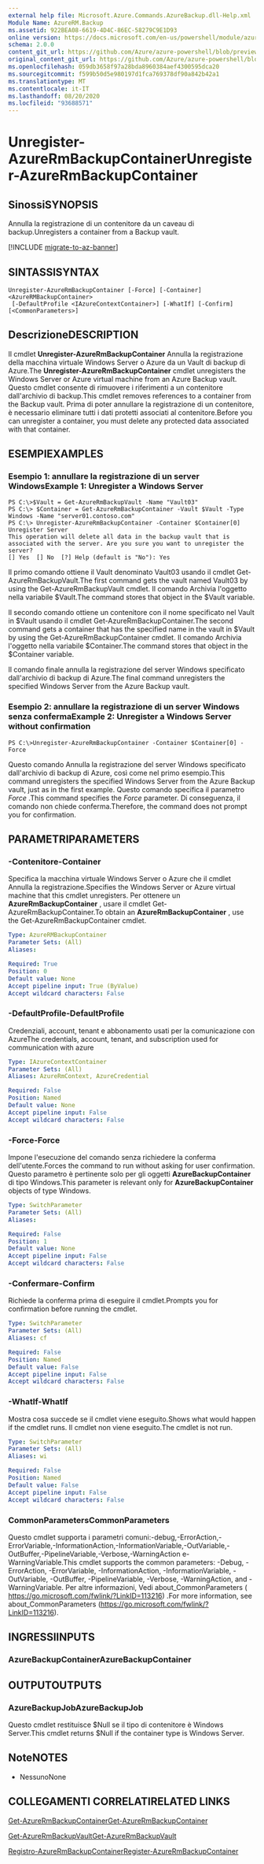 ```yaml
---
external help file: Microsoft.Azure.Commands.AzureBackup.dll-Help.xml
Module Name: AzureRM.Backup
ms.assetid: 922BEA08-6619-4D4C-86EC-58279C9E1D93
online version: https://docs.microsoft.com/en-us/powershell/module/azurerm.backup/unregister-azurermbackupcontainer
schema: 2.0.0
content_git_url: https://github.com/Azure/azure-powershell/blob/preview/src/ResourceManager/AzureBackup/Commands.AzureBackup/help/Unregister-AzureRmBackupContainer.md
original_content_git_url: https://github.com/Azure/azure-powershell/blob/preview/src/ResourceManager/AzureBackup/Commands.AzureBackup/help/Unregister-AzureRmBackupContainer.md
ms.openlocfilehash: 059db3658f97a28bda8960384aef4300595dca20
ms.sourcegitcommit: f599b50d5e980197d1fca769378df90a842b42a1
ms.translationtype: MT
ms.contentlocale: it-IT
ms.lasthandoff: 08/20/2020
ms.locfileid: "93688571"
---
```

# <span data-ttu-id="7bbf4-101">Unregister-AzureRmBackupContainer</span><span class="sxs-lookup"><span data-stu-id="7bbf4-101">Unregister-AzureRmBackupContainer</span></span>

## <span data-ttu-id="7bbf4-102">Sinossi</span><span class="sxs-lookup"><span data-stu-id="7bbf4-102">SYNOPSIS</span></span>
<span data-ttu-id="7bbf4-103">Annulla la registrazione di un contenitore da un caveau di backup.</span><span class="sxs-lookup"><span data-stu-id="7bbf4-103">Unregisters a container from a Backup vault.</span></span>

[!INCLUDE [migrate-to-az-banner](../../includes/migrate-to-az-banner.md)]

## <span data-ttu-id="7bbf4-104">SINTASSI</span><span class="sxs-lookup"><span data-stu-id="7bbf4-104">SYNTAX</span></span>

```
Unregister-AzureRmBackupContainer [-Force] [-Container] <AzureRMBackupContainer>
 [-DefaultProfile <IAzureContextContainer>] [-WhatIf] [-Confirm] [<CommonParameters>]
```

## <span data-ttu-id="7bbf4-105">Descrizione</span><span class="sxs-lookup"><span data-stu-id="7bbf4-105">DESCRIPTION</span></span>
<span data-ttu-id="7bbf4-106">Il cmdlet **Unregister-AzureRmBackupContainer** Annulla la registrazione della macchina virtuale Windows Server o Azure da un Vault di backup di Azure.</span><span class="sxs-lookup"><span data-stu-id="7bbf4-106">The **Unregister-AzureRmBackupContainer** cmdlet unregisters the Windows Server or Azure virtual machine from an Azure Backup vault.</span></span>
<span data-ttu-id="7bbf4-107">Questo cmdlet consente di rimuovere i riferimenti a un contenitore dall'archivio di backup.</span><span class="sxs-lookup"><span data-stu-id="7bbf4-107">This cmdlet removes references to a container from the Backup vault.</span></span>
<span data-ttu-id="7bbf4-108">Prima di poter annullare la registrazione di un contenitore, è necessario eliminare tutti i dati protetti associati al contenitore.</span><span class="sxs-lookup"><span data-stu-id="7bbf4-108">Before you can unregister a container, you must delete any protected data associated with that container.</span></span>

## <span data-ttu-id="7bbf4-109">ESEMPI</span><span class="sxs-lookup"><span data-stu-id="7bbf4-109">EXAMPLES</span></span>

### <span data-ttu-id="7bbf4-110">Esempio 1: annullare la registrazione di un server Windows</span><span class="sxs-lookup"><span data-stu-id="7bbf4-110">Example 1: Unregister a Windows Server</span></span>
```
PS C:\>$Vault = Get-AzureRmBackupVault -Name "Vault03"
PS C:\> $Container = Get-AzureRmBackupContainer -Vault $Vault -Type Windows -Name "server01.contoso.com"
PS C:\> Unregister-AzureRmBackupContainer -Container $Container[0]
Unregister Server
This operation will delete all data in the backup vault that is associated with the server. Are you sure you want to unregister the server? 
[] Yes  [] No  [?] Help (default is "No"): Yes
```

<span data-ttu-id="7bbf4-111">Il primo comando ottiene il Vault denominato Vault03 usando il cmdlet Get-AzureRmBackupVault.</span><span class="sxs-lookup"><span data-stu-id="7bbf4-111">The first command gets the vault named Vault03 by using the Get-AzureRmBackupVault cmdlet.</span></span>
<span data-ttu-id="7bbf4-112">Il comando Archivia l'oggetto nella variabile $Vault.</span><span class="sxs-lookup"><span data-stu-id="7bbf4-112">The command stores that object in the $Vault variable.</span></span>

<span data-ttu-id="7bbf4-113">Il secondo comando ottiene un contenitore con il nome specificato nel Vault in $Vault usando il cmdlet Get-AzureRmBackupContainer.</span><span class="sxs-lookup"><span data-stu-id="7bbf4-113">The second command gets a container that has the specified name in the vault in $Vault by using the Get-AzureRmBackupContainer cmdlet.</span></span>
<span data-ttu-id="7bbf4-114">Il comando Archivia l'oggetto nella variabile $Container.</span><span class="sxs-lookup"><span data-stu-id="7bbf4-114">The command stores that object in the $Container variable.</span></span>

<span data-ttu-id="7bbf4-115">Il comando finale annulla la registrazione del server Windows specificato dall'archivio di backup di Azure.</span><span class="sxs-lookup"><span data-stu-id="7bbf4-115">The final command unregisters the specified Windows Server from the Azure Backup vault.</span></span>

### <span data-ttu-id="7bbf4-116">Esempio 2: annullare la registrazione di un server Windows senza conferma</span><span class="sxs-lookup"><span data-stu-id="7bbf4-116">Example 2: Unregister a Windows Server without confirmation</span></span>
```
PS C:\>Unregister-AzureRmBackupContainer -Container $Container[0] -Force
```

<span data-ttu-id="7bbf4-117">Questo comando Annulla la registrazione del server Windows specificato dall'archivio di backup di Azure, così come nel primo esempio.</span><span class="sxs-lookup"><span data-stu-id="7bbf4-117">This command unregisters the specified Windows Server from the Azure Backup vault, just as in the first example.</span></span>
<span data-ttu-id="7bbf4-118">Questo comando specifica il parametro *Force* .</span><span class="sxs-lookup"><span data-stu-id="7bbf4-118">This command specifies the *Force* parameter.</span></span>
<span data-ttu-id="7bbf4-119">Di conseguenza, il comando non chiede conferma.</span><span class="sxs-lookup"><span data-stu-id="7bbf4-119">Therefore, the command does not prompt you for confirmation.</span></span>

## <span data-ttu-id="7bbf4-120">PARAMETRI</span><span class="sxs-lookup"><span data-stu-id="7bbf4-120">PARAMETERS</span></span>

### <span data-ttu-id="7bbf4-121">-Contenitore</span><span class="sxs-lookup"><span data-stu-id="7bbf4-121">-Container</span></span>
<span data-ttu-id="7bbf4-122">Specifica la macchina virtuale Windows Server o Azure che il cmdlet Annulla la registrazione.</span><span class="sxs-lookup"><span data-stu-id="7bbf4-122">Specifies the Windows Server or Azure virtual machine that this cmdlet unregisters.</span></span>
<span data-ttu-id="7bbf4-123">Per ottenere un **AzureRmBackupContainer** , usare il cmdlet Get-AzureRmBackupContainer.</span><span class="sxs-lookup"><span data-stu-id="7bbf4-123">To obtain an **AzureRmBackupContainer** , use the Get-AzureRmBackupContainer cmdlet.</span></span>

```yaml
Type: AzureRMBackupContainer
Parameter Sets: (All)
Aliases: 

Required: True
Position: 0
Default value: None
Accept pipeline input: True (ByValue)
Accept wildcard characters: False
```

### <span data-ttu-id="7bbf4-124">-DefaultProfile</span><span class="sxs-lookup"><span data-stu-id="7bbf4-124">-DefaultProfile</span></span>
<span data-ttu-id="7bbf4-125">Credenziali, account, tenant e abbonamento usati per la comunicazione con Azure</span><span class="sxs-lookup"><span data-stu-id="7bbf4-125">The credentials, account, tenant, and subscription used for communication with azure</span></span>

```yaml
Type: IAzureContextContainer
Parameter Sets: (All)
Aliases: AzureRmContext, AzureCredential

Required: False
Position: Named
Default value: None
Accept pipeline input: False
Accept wildcard characters: False
```

### <span data-ttu-id="7bbf4-126">-Force</span><span class="sxs-lookup"><span data-stu-id="7bbf4-126">-Force</span></span>
<span data-ttu-id="7bbf4-127">Impone l'esecuzione del comando senza richiedere la conferma dell'utente.</span><span class="sxs-lookup"><span data-stu-id="7bbf4-127">Forces the command to run without asking for user confirmation.</span></span>
<span data-ttu-id="7bbf4-128">Questo parametro è pertinente solo per gli oggetti **AzureBackupContainer** di tipo Windows.</span><span class="sxs-lookup"><span data-stu-id="7bbf4-128">This parameter is relevant only for **AzureBackupContainer** objects of type Windows.</span></span>

```yaml
Type: SwitchParameter
Parameter Sets: (All)
Aliases: 

Required: False
Position: 1
Default value: None
Accept pipeline input: False
Accept wildcard characters: False
```

### <span data-ttu-id="7bbf4-129">-Confermare</span><span class="sxs-lookup"><span data-stu-id="7bbf4-129">-Confirm</span></span>
<span data-ttu-id="7bbf4-130">Richiede la conferma prima di eseguire il cmdlet.</span><span class="sxs-lookup"><span data-stu-id="7bbf4-130">Prompts you for confirmation before running the cmdlet.</span></span>

```yaml
Type: SwitchParameter
Parameter Sets: (All)
Aliases: cf

Required: False
Position: Named
Default value: False
Accept pipeline input: False
Accept wildcard characters: False
```

### <span data-ttu-id="7bbf4-131">-WhatIf</span><span class="sxs-lookup"><span data-stu-id="7bbf4-131">-WhatIf</span></span>
<span data-ttu-id="7bbf4-132">Mostra cosa succede se il cmdlet viene eseguito.</span><span class="sxs-lookup"><span data-stu-id="7bbf4-132">Shows what would happen if the cmdlet runs.</span></span>
<span data-ttu-id="7bbf4-133">Il cmdlet non viene eseguito.</span><span class="sxs-lookup"><span data-stu-id="7bbf4-133">The cmdlet is not run.</span></span>

```yaml
Type: SwitchParameter
Parameter Sets: (All)
Aliases: wi

Required: False
Position: Named
Default value: False
Accept pipeline input: False
Accept wildcard characters: False
```

### <span data-ttu-id="7bbf4-134">CommonParameters</span><span class="sxs-lookup"><span data-stu-id="7bbf4-134">CommonParameters</span></span>
<span data-ttu-id="7bbf4-135">Questo cmdlet supporta i parametri comuni:-debug,-ErrorAction,-ErrorVariable,-InformationAction,-InformationVariable,-OutVariable,-OutBuffer,-PipelineVariable,-Verbose,-WarningAction e-WarningVariable.</span><span class="sxs-lookup"><span data-stu-id="7bbf4-135">This cmdlet supports the common parameters: -Debug, -ErrorAction, -ErrorVariable, -InformationAction, -InformationVariable, -OutVariable, -OutBuffer, -PipelineVariable, -Verbose, -WarningAction, and -WarningVariable.</span></span> <span data-ttu-id="7bbf4-136">Per altre informazioni, Vedi about_CommonParameters ( https://go.microsoft.com/fwlink/?LinkID=113216) .</span><span class="sxs-lookup"><span data-stu-id="7bbf4-136">For more information, see about_CommonParameters (https://go.microsoft.com/fwlink/?LinkID=113216).</span></span>

## <span data-ttu-id="7bbf4-137">INGRESSI</span><span class="sxs-lookup"><span data-stu-id="7bbf4-137">INPUTS</span></span>

### <span data-ttu-id="7bbf4-138">AzureBackupContainer</span><span class="sxs-lookup"><span data-stu-id="7bbf4-138">AzureBackupContainer</span></span>

## <span data-ttu-id="7bbf4-139">OUTPUT</span><span class="sxs-lookup"><span data-stu-id="7bbf4-139">OUTPUTS</span></span>

### <span data-ttu-id="7bbf4-140">AzureBackupJob</span><span class="sxs-lookup"><span data-stu-id="7bbf4-140">AzureBackupJob</span></span>
<span data-ttu-id="7bbf4-141">Questo cmdlet restituisce $Null se il tipo di contenitore è Windows Server.</span><span class="sxs-lookup"><span data-stu-id="7bbf4-141">This cmdlet returns $Null if the container type is Windows Server.</span></span>

## <span data-ttu-id="7bbf4-142">Note</span><span class="sxs-lookup"><span data-stu-id="7bbf4-142">NOTES</span></span>
* <span data-ttu-id="7bbf4-143">Nessuno</span><span class="sxs-lookup"><span data-stu-id="7bbf4-143">None</span></span>

## <span data-ttu-id="7bbf4-144">COLLEGAMENTI CORRELATI</span><span class="sxs-lookup"><span data-stu-id="7bbf4-144">RELATED LINKS</span></span>

[<span data-ttu-id="7bbf4-145">Get-AzureRmBackupContainer</span><span class="sxs-lookup"><span data-stu-id="7bbf4-145">Get-AzureRmBackupContainer</span></span>](./Get-AzureRmBackupContainer.md)

[<span data-ttu-id="7bbf4-146">Get-AzureRmBackupVault</span><span class="sxs-lookup"><span data-stu-id="7bbf4-146">Get-AzureRmBackupVault</span></span>](./Get-AzureRmBackupVault.md)

[<span data-ttu-id="7bbf4-147">Registro-AzureRmBackupContainer</span><span class="sxs-lookup"><span data-stu-id="7bbf4-147">Register-AzureRmBackupContainer</span></span>](./Register-AzureRmBackupContainer.md)


